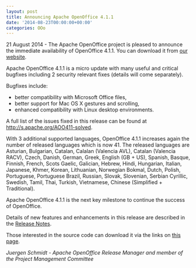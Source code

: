 ```yaml
---
layout: post
title: Announcing Apache OpenOffice 4.1.1
date: '2014-08-23T00:00:00+00:00'
categories: OOo
---
```

<p>21 August 2014 - The Apache OpenOffice project is pleased to announce the immediate availability of OpenOffice 4.1.1.  You can download it from <a href="http://www.openoffice.org/download/">our website</a>.</p> 
  <p>

Apache OpenOffice 4.1.1 is a micro update with many useful and critical bugfixes including 2 security relevant fixes (details will come separately).</p> 
  <p>Bugfixes include:</p> 
  <ul> 
    <li>better compatibility with Microsoft Office files,</li> 
    <li> better support for Mac OS X gestures and scrolling,</li> 
    <li> enhanced compatibility with Linux desktop environments.</li> 
  </ul> 
  <p>A full list of the issues fixed in this release can be found at <a href="http://s.apache.org/AOO411-solved">http://s.apache.org/AOO411-solved</a>.</p> 
  <p>With 3 additional supported languages, OpenOffice 4.1.1 increases again the number of released languages which is now 41. The released languages are Asturian, Bulgarian, Catalan, Calalan (Valencia AVL), Catalan (Valencia RACV), Czech, Danish, German, Greek, English (GB + US), Spanish, Basque, Finnish, French, Scots Gaelic, Galician, Hebrew, Hindi, Hungarian, Italian, Japanese, Khmer, Korean, Lithuanian, Norwegian Bokmal, Dutch, Polish, Portuguese, Portuguese Brazil, Russian, Slovak, Slovenian, Serbian Cyrillic, Swedish, Tamil, Thai, Turkish, Vietnamese, Chinese (Simplified + Traditional).</p> 
  <p>Apache OpenOffice 4.1.1 is the next key milestone to continue the success of OpenOffice.</p> 
  <p>Details of new features and enhancements in this release are described in the <a href="https://cwiki.apache.org/confluence/display/OOOUSERS/AOO+4.1.1+Release+Notes">Release Notes</a>.</p> 
  <p>Those interested in the source code can download it via the links on <a href="https://openoffice.apache.org/downloads.html">this page</a>.</p> 
  <p><i>Juergen Schmidt - Apache OpenOffice Release Manager and member of the
Project Management Committee
</i></p>
